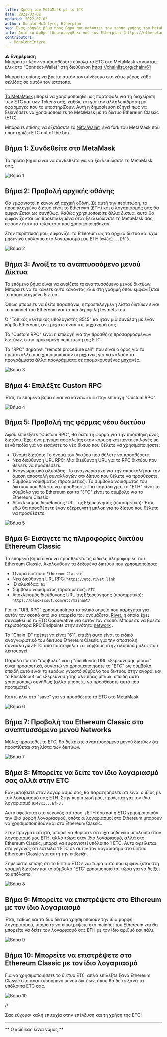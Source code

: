 ```yaml
---
title: Χρήση του MetaMask με το ETC
date: 2021-03-02
updated: 2022-07-05
author: Donald McIntyre, Etherplan
seo: Ένας οδηγός βήμα προς βήμα που καλύπτει τον τρόπο χρήσης του MetaMask με το Ethereum Classic για την αποστολή ETC και την αλληλεπίδραση με αποκεντρωμένες εφαρμογές.
info: Αυτό το άρθρο [δημιουργήθηκε από τον Etherplan](https://etherplan.com/2021/03/02/how-to-connect-metamask-to-ethereum-classic/15512/). Για περισσότερα μαθήματα Ethereum Classic, θεωρία και έννοιες κρυπτονομισμάτων, επισκεφθείτε το [etherplan.com](https://etherplan.com).
contributors:
  - DonaldMcIntyre
---
```


**⚠️ Ενημέρωση**  
Μπορείτε πλέον να προσθέσετε εύκολα το ETC στο MetaMask κάνοντας κλικ στο "Connect-Wallet" στη διεύθυνση https://chainlist.org/chain/61

Μπορείτε επίσης να βρείτε αυτόν τον σύνδεσμο στο κάτω μέρος κάθε σελίδας σε αυτόν τον ιστότοπο.

---

[Το MetaMask](https://metamask.io) μπορεί να χρησιμοποιηθεί ως πορτοφόλι για τη διαχείριση των ETC και των Tokens σας, καθώς και για την αλληλεπίδραση με εφαρμογές που το υποστηρίζουν. Αυτή η δημοσίευση εξηγεί πώς να ξεκινήσετε να χρησιμοποιείτε το MetaMask με το δίκτυο Ethereum Classic (ETC).

Μπορείτε επίσης να εξετάσετε το [Nifty Wallet](https://chrome.google.com/webstore/detail/nifty-wallet/jbdaocneiiinmjbjlgalhcelgbejmnid?ucbcb=1), ένα fork του MetaMask που υποστηρίζει ETC out of the box.

## Βήμα 1: Συνδεθείτε στο MetaMask

Το πρώτο βήμα είναι να συνδεθείτε για να ξεκλειδώσετε τη MetaMask σας.

![Βήμα 1](./01.png)

## Βήμα 2: Προβολή αρχικής οθόνης

Θα εμφανιστεί η κανονική αρχική οθόνη. Σε αυτή την περίπτωση, το προεπιλεγμένο δίκτυο είναι το Ethereum (ETH) και ο λογαριασμός σας θα εμφανίζεται ως συνήθως. Καθώς χρησιμοποιείτε άλλα δίκτυα, αυτά θα εμφανίζονται ως προεπιλεγμένα όταν ξεκλειδώνετε τη MetaMask σας, εφόσον ήταν τα τελευταία που χρησιμοποιήθηκαν.

Στην περίπτωσή μου, εμφανίζει το Ethereum ως το αρχικό δίκτυο και έχω μηδενικό υπόλοιπο στο λογαριασμό μου ETH `0x48c1...EfF3`.

![Βήμα 2](./02.png)

## Βήμα 3: Ανοίξτε το αναπτυσσόμενο μενού Δίκτυα

Το επόμενο βήμα είναι να ανοίξετε το αναπτυσσόμενο μενού δικτύων. Μπορείτε να το κάνετε αυτό κάνοντας κλικ στη γραμμή όπου εμφανίζεται το προεπιλεγμένο δίκτυο.

Όπως μπορείτε να δείτε παραπάνω, η προεπιλεγμένη λίστα δικτύων είναι το mainnet του Ethereum και τα πιο δημοφιλή testnets του.

Ο "Τοπικός κεντρικός υπολογιστής 8545" θα ήταν μια σύνδεση με έναν κόμβο Ethereum, αν τρέχατε έναν στο μηχάνημά σας.

Το "Custom RPC" είναι η επιλογή για την προσθήκη προσαρμοσμένων δικτύων, στην προκειμένη περίπτωση της ETC.

Το "RPC" σημαίνει "remote procedure call", που είναι ο όρος για το πρωτόκολλο που χρησιμοποιούν οι μηχανές για να καλούν τα προγράμματα άλλα προγράμματα σε απομακρυσμένες μηχανές.

![Βήμα 3](./03.png)

## Βήμα 4: Επιλέξτε Custom RPC

Έτσι, το επόμενο βήμα είναι να κάνετε κλικ στην επιλογή "Custom RPC".

![Βήμα 4](./04.png)

## Βήμα 5: Προβολή της φόρμας νέου δικτύου

Αφού επιλέξετε "Custom RPC", θα δείτε τη φόρμα για την προσθήκη ενός δικτύου. Έχει ένα μήνυμα ασφαλείας στην κορυφή και πέντε επιλογές με κενά πεδία για να εισάγετε το νέο δίκτυο που θέλετε να χρησιμοποιήσετε:

- Όνομα δικτύου: Το όνομα του δικτύου που θέλετε να προσθέσετε.
- Νέα διεύθυνση URL RPC: Μια διεύθυνση URL για το RPC δικτύου που θέλετε να προσθέσετε.
- Αναγνωριστικό αλυσίδας: Το αναγνωριστικό για την αποστολή και την άμεση αποστολή συναλλαγών στο δίκτυο που θέλετε να προσθέσετε.
- Σύμβολο νομίσματος (προαιρετικό): Το σύμβολο νομίσματος του δικτύου που θέλετε να προσθέσετε. Για παράδειγμα, το "ETH" είναι το σύμβολο για το Ethereum και το "ETC" είναι το σύμβολο για το Ethereum Classic.
- Αποκλεισμός διεύθυνσης URL της Εξερεύνησης (προαιρετικό): Έτσι, εδώ θα προσθέσετε έναν εξερευνητή μπλοκ για το δίκτυο που θέλετε να προσθέσετε.

![Βήμα 5](./05.png)

## Βήμα 6: Εισάγετε τις πληροφορίες δικτύου Ethereum Classic

Το επόμενο βήμα είναι να προσθέσετε τις ειδικές πληροφορίες του Ethereum Classic. Ακολουθούν τα δεδομένα δικτύου που χρησιμοποίησα:

- Όνομα δικτύου: `Ethereum Classic`
- Νέα διεύθυνση URL RPC: `https://etc.rivet.link`
- ID αλυσίδας: `61`
- Σύμβολο νομίσματος (προαιρετικό): `ETC`
- Αποκλεισμός διεύθυνσης URL της Εξερεύνησης (προαιρετικό): `https://blockscout.com/etc/mainnet/`

Για τη "URL RPC" χρησιμοποίησα το τελικό σημείο που παρέχεται για αυτόν τον σκοπό από μια εταιρεία που ονομάζεται [Rivet](https://rivet.link/), η οποία έχει συναφθεί με το [ETC Cooperative](https://etccooperative.org) για αυτόν τον σκοπό. Μπορείτε να βρείτε περισσότερα RPC Endpoints στην ενότητα [network](/network/endpoints) .

Το "Chain ID" πρέπει να είναι "61", επειδή αυτό είναι το ειδικό αναγνωριστικό του δικτύου Ethereum Classic για την αποστολή συναλλαγών ETC από πορτοφόλια και κόμβους στην αλυσίδα μπλοκ που λειτουργεί.

Παρόλο που το "σύμβολο" και η "διεύθυνση URL εξερεύνησης μπλοκ" είναι προαιρετικά, συνιστώ να χρησιμοποιήσετε το "ETC" ως σύμβολο, επειδή αυτό είναι το ευρέως γνωστό σύμβολο του δικτύου στην αγορά, και το BlockScout ως εξερεύνηση της αλυσίδας μπλοκ, επειδή αυτό χρησιμοποιώ συνήθως (αλλά μπορείτε να προσθέσετε αυτό που προτιμάτε!).

Κάντε κλικ στο "save" για να προσθέσετε το ETC στο MetaMask.

![Βήμα 6](./06-rivet.png)

## Βήμα 7: Προβολή του Ethereum Classic στο αναπτυσσόμενο μενού Networks

Μόλις προστεθεί το ETC, θα δείτε στο αναπτυσσόμενο μενού δικτύων ότι προστίθεται στη λίστα των δικτύων.

![Βήμα 7](./07.png)

## Βήμα 8: Μπορείτε να δείτε τον ίδιο λογαριασμό σας αλλά στην ETC

Εάν μεταβείτε στον λογαριασμό σας, θα παρατηρήσετε ότι είναι ο ίδιος με τον λογαριασμό σας ETH. Στην περίπτωσή μου, πρόκειται για τον ίδιο λογαριασμό `0x48c1...EfF3` .

Αυτό οφείλεται στο γεγονός ότι τόσο η ETH όσο και η ETC χρησιμοποιούν την ίδια μορφή λογαριασμού, οπότε οι λογαριασμοί στο Ethereum μπορούν να χρησιμοποιηθούν και στο Ethereum Classic.

Στην πραγματικότητα, μπορεί να θυμάστε ότι είχα μηδενικό υπόλοιπο στον λογαριασμό μου ETH, αλλά τώρα στον ίδιο λογαριασμό, αλλά στο Ethereum Classic, μπορεί να εμφανιστεί υπόλοιπο 1 ETC. Αυτό οφείλεται στο γεγονός ότι έστειλα 1 ETC σε αυτόν τον λογαριασμό στο δίκτυο Ethereum Classic για αυτή την επίδειξη.

Σημειώστε επίσης ότι το δίκτυο ETC είναι τώρα αυτό που εμφανίζεται στη γραμμή δικτύων και το σύμβολο "ETC" χρησιμοποιείται τώρα για να δείξει το υπόλοιπο.

![Βήμα 8](./08.png)

## Βήμα 9: Μπορείτε να επιστρέψετε στο Ethereum με τον ίδιο λογαριασμό

Έτσι, καθώς και τα δύο δίκτυα χρησιμοποιούν την ίδια μορφή λογαριασμού, μπορείτε να επιστρέψετε στο mainnet του Ethereum και θα μπορείτε να δείτε τον λογαριασμό σας ETH με τον ίδιο αριθμό και πάλι.

![Βήμα 9](./09.png)

## Βήμα 10: Μπορείτε να επιστρέψετε στο Ethereum Classic με τον ίδιο λογαριασμό

Για να χρησιμοποιήσετε το δίκτυο ETC, απλά επιλέξτε ξανά Ethereum Classic στο αναπτυσσόμενο μενού δικτύων, όπου θα δείτε ξανά τα υπόλοιπα ETC σας.

![Βήμα 10](./10.png)

//

Σας εύχομαι καλή επιτυχία στην επένδυση και τη χρήση της ETC!

---

** Ο κώδικας είναι νόμος **
